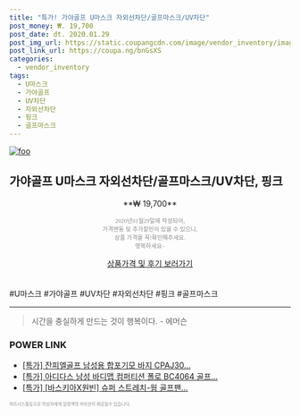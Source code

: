 ```yaml
--- 
title: "특가! 가야골프 U마스크 자외선차단/골프마스크/UV차단" 
post_money: ₩. 19,700 
post_date: dt. 2020.01.29 
post_img_url: https://static.coupangcdn.com/image/vendor_inventory/images/2019/03/21/16/4/a0c2b621-cf4b-438c-a437-76afc1be18a4.jpg 
post_link_url: https://coupa.ng/bnGsXS 
categories: 
  - vendor_inventory 
tags: 
  - U마스크 
  - 가야골프 
  - UV차단 
  - 자외선차단 
  - 핑크 
  - 골프마스크 
--- 
```

[![foo](https://static.coupangcdn.com/image/vendor_inventory/images/2019/03/21/16/4/a0c2b621-cf4b-438c-a437-76afc1be18a4.jpg)](https://coupa.ng/bnGsXS) 

## 가야골프 U마스크 자외선차단/골프마스크/UV차단, 핑크 
<p style="text-align: center;">**₩ 19,700**</p> 
<p style="text-align: center;"><span style="color: #898c8f; font-family: Georgia,Times,serif; font-size: 0.75em;">2020년01월29일에 작성되어, <br>가격변동 및 추가할인이 있을 수 있으니,<br> 상품 가격을 꼭!확인해주세요.<br>행복하세요~</span> 
</p>	 
<div markdown="0" style="text-align: center;"><a href="https://coupa.ng/bnGsXS" class="btn btn--success">상품가격 및 후기 보러가기</a></div> 
<br><br> 
  #U마스크 #가야골프 #UV차단 #자외선차단 #핑크 #골프마스크 
<hr> 

> 시간을 충실하게 만드는 것이 행복이다. - 에머슨 


### POWER LINK

* <a href="https://blog.naver.com/sakai111/221785870803" target="_blank">[특가] 잔피엘골프 남성용 합포기모 바지 CPAJ30...</a>
* <a href="https://blog.naver.com/sakai111/221790349817" target="_blank">[특가] 아디다스 남성 바디맵 컴퍼티션 폴로 BC4064 골프...</a>
* <a href="https://blog.naver.com/an0733/221786181701" target="_blank">[특가] [바스키아X원빈] 슈퍼 스트레치-웜 골프팬...</a>

<span style="color: #898c8f; font-family: Georgia,Times,serif; font-size: 0.55em;">파트너스활동으로 작성자에게 일정액의 커미션이 제공될수 있습니다.</span> 

